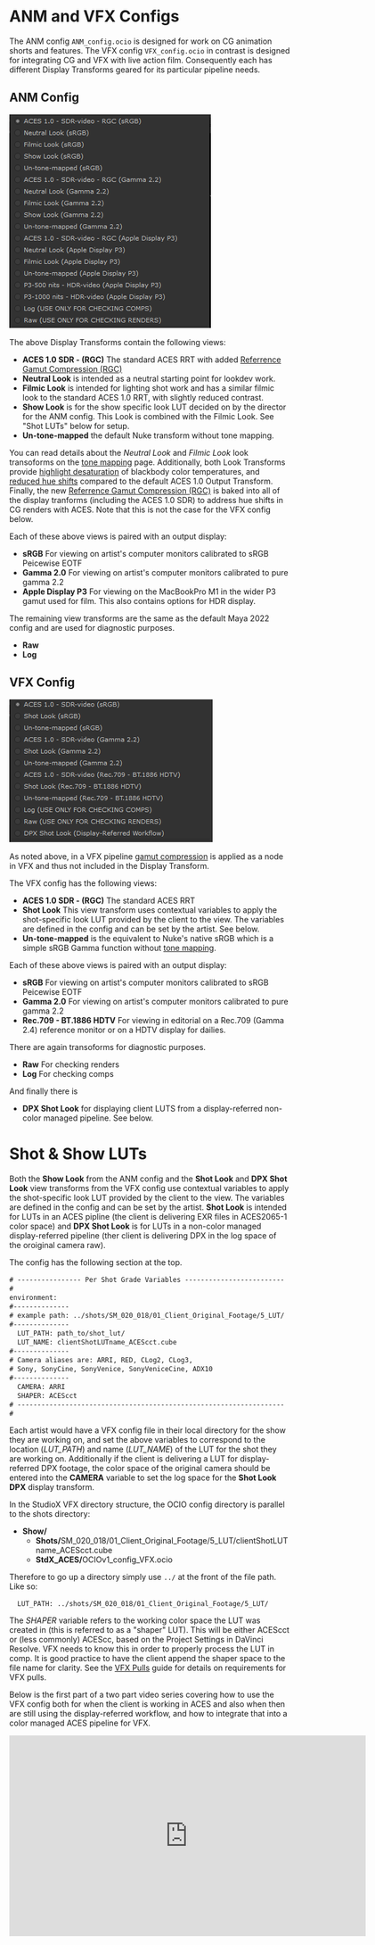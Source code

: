 # ANM and VFX Configs

The ANM config ````ANM_config.ocio```` is designed for work on CG animation shorts and features. The VFX config ````VFX_config.ocio```` in contrast is designed for integrating CG and VFX with live action film. Consequently each has different Display Transforms geared for its particular pipeline needs.

## ANM Config

![img](img/Nuke_view_anm.png)

The above Display Transforms contain the following views:

- **ACES 1.0 SDR - (RGC)** The standard ACES RRT with added [Referrence Gamut Compression (RGC)](docs/gamut.md)
- **Neutral Look** is intended as a neutral starting point for lookdev work. 
- **Filmic Look** is intended for lighting shot work and has a similar filmic look to the standard ACES 1.0 RRT, with slightly reduced contrast. 
- **Show Look** is for the show specific look LUT decided on by the director for the ANM config. This Look is combined with the Filmic Look. See "Shot LUTs" below for setup.
- **Un-tone-mapped** the default Nuke transform without tone mapping.

You can read details about the *Neutral Look* and *Filmic Look* look transoforms on the [tone mapping](tonemap.md) page.  Additionally, both Look Transforms provide [highlight desaturation](docs/highlight.md) of blackbody color temperatures, and [reduced hue shifts](docs/chroma.md) compared to the default ACES 1.0 Output Transform. Finally, the new [Referrence Gamut Compression (RGC)](docs/gamut.md) is baked into all of the display tranforms (including the ACES 1.0 SDR) to address hue shifts in CG renders with ACES. Note that this is not the case for the VFX config below.

Each of these above views is paired with an output display:

- **sRGB** For viewing on artist's computer monitors calibrated to sRGB Peicewise EOTF
- **Gamma 2.0** For viewing on artist's computer monitors calibrated to pure gamma 2.2
- **Apple Display P3** For viewing on the MacBookPro M1 in the wider P3 gamut used for film. This also contains options for HDR display.

The remaining view transforms are the same as the default Maya 2022 config and are used for diagnostic purposes.

- **Raw** 
- **Log**


## VFX Config
   
![img](img/Nuke_view_vfx.png)

As noted above, in a VFX pipeline [gamut compression](gamut.md) is applied as a node in VFX and thus not included in the Display Transform. 

The VFX config has the following views:

- **ACES 1.0 SDR - (RGC)** The standard ACES RRT
- **Shot Look** This view transform uses contextual variables to apply the shot-specific look LUT provided by the client to the view. The variables are defined in the config and can be set by the artist. See below.
- **Un-tone-mapped** is the equivalent to Nuke's native sRGB which is a simple sRGB Gamma function without [tone mapping](tonemap.md). 

Each of these above views is paired with an output display:

- **sRGB** For viewing on artist's computer monitors calibrated to sRGB Peicewise EOTF
- **Gamma 2.0** For viewing on artist's computer monitors calibrated to pure gamma 2.2
- **Rec.709 - BT.1886 HDTV** For viewing in editorial on a Rec.709 (Gamma 2.4) reference monitor or on a HDTV display for dailies. 

There are again transoforms for diagnostic purposes.
- **Raw** For checking renders
- **Log** For checking comps

And finally there is 
- **DPX Shot Look** for displaying client LUTS from a display-referred non-color managed pipeline. See below.

# Shot & Show LUTs 

Both the **Show Look** from the ANM config and the **Shot Look** and **DPX Shot Look** view transforms from the VFX config use contextual variables to apply the shot-specific look LUT provided by the client to the view. The variables are defined in the config and can be set by the artist. **Shot Look** is intended for LUTs in an ACES pipline (the client is delivering EXR files in ACES2065-1 color space) and **DPX Shot Look** is for LUTs in a non-color managed display-referred pipeline (ther client is delivering DPX in the log space of the oroiginal camera raw).

The config has the following section at the top.

````
# ---------------- Per Shot Grade Variables ------------------------- #
environment:
#--------------
# example path: ../shots/SM_020_018/01_Client_Original_Footage/5_LUT/
#--------------
  LUT_PATH: path_to/shot_lut/
  LUT_NAME: clientShotLUTname_ACEScct.cube
#--------------
# Camera aliases are: ARRI, RED, CLog2, CLog3, 
# Sony, SonyCine, SonyVenice, SonyVeniceCine, ADX10
#--------------
  CAMERA: ARRI
  SHAPER: ACEScct
# ------------------------------------------------------------------- # 
````
Each artist would have a VFX config file in their local directory for the show they are working on, and set the above variables to correspond to the location (*LUT_PATH*) and name (*LUT_NAME*) of the LUT for the shot they are working on. Additionally if the client is delivering a LUT for display-referred DPX footage, the color space of the original camera should be entered into the **CAMERA** variable to set the log space for the **Shot Look DPX** display transform. 

In the StudioX VFX directory structure, the OCIO config directory is parallel to the shots directory:

- **Show/**
  - <b>Shots/</b>SM_020_018/01_Client_Original_Footage/5_LUT/clientShotLUTname_ACEScct.cube
  - <b>StdX_ACES/</b>OCIOv1_config_VFX.ocio

Therefore to go up a directory simply use ```../``` at the front of the file path. Like so:

````
  LUT_PATH: ../shots/SM_020_018/01_Client_Original_Footage/5_LUT/ 
````
The *SHAPER* variable refers to the working color space the LUT was created in (this is referred to as a "shaper" LUT). This will be either ACEScct or (less commonly) ACEScc, based on the Project Settings in DaVinci Resolve. VFX needs to know this in order to properly process the LUT in comp. It is good practice to have the client append the shaper space to the file name for clarity. See the [VFX Pulls](VFXpulls.md) guide for details on requirements for VFX pulls. 

Below is the first part of a two part video series covering how to use the VFX config both for when the client is working in ACES and also when then are still using the display-referred workflow, and how to integrate that into a color managed ACES pipeline for VFX.

<iframe src="https://player.vimeo.com/video/670932268?h=22be11d525" width="640" height="360" frameborder="0" allow="autoplay; fullscreen; picture-in-picture" allowfullscreen></iframe>
